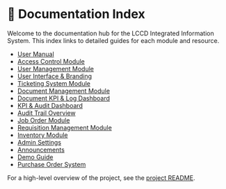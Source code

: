 # 📑 Documentation Index

Welcome to the documentation hub for the LCCD Integrated Information System. This index links to detailed guides for each module and resource.

- [User Manual](user_manual.md)
- [Access Control Module](Access_Control_Module.md)
- [User Management Module](user.md)
- [User Interface & Branding](user-interface-branding.md)
- [Ticketing System Module](Ticketing_System_Module.md)
- [Document Management Module](document-management-module.md)
- [Document KPI & Log Dashboard](document-kpi-log-dashboard.md)
- [KPI & Audit Dashboard](kpi-audit-log-dashboard.md)
- [Audit Trail Overview](audit-trail-overview.md)
- [Job Order Module](job-order-module.md)
- [Requisition Management Module](requisition-management-module.md)
- [Inventory Module](inventory-module.md)
- [Admin Settings](admin-settings.md)
- [Announcements](announcement-module.md)
- [Demo Guide](demo-guide.md)
- [Purchase Order System](purchase-order-module.md)

For a high-level overview of the project, see the [project README](../README.md).
